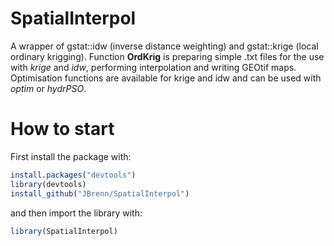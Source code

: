 # SpatialInterpol

A wrapper of gstat::idw (inverse distance weighting) and gstat::krige (local ordinary krigging). Function **OrdKrig** is preparing simple .txt files for the use with _krige_ and _idw_, performing interpolation and writing GEOtif maps. Optimisation functions are available for krige and idw and can be used with _optim_ or _hydrPSO_.   

# How to start

First install the package with:

```R
install.packages("devtools")
library(devtools)
install_github("JBrenn/SpatialInterpol")
```

and then import the library with:

```R
library(SpatialInterpol)
```
